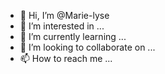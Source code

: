 - 👋 Hi, I’m @Marie-lyse
- 👀 I’m interested in ...
- 🌱 I’m currently learning ...
- 💞️ I’m looking to collaborate on ...
- 📫 How to reach me ...

<!---
Marie-lyse/Marie-lyse is a ✨ special ✨ repository because its `README.md` (this file) appears on your GitHub profile.
You can click the Preview link to take a look at your changes.
--->
